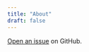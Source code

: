 ```yaml
---
title: "About"
draft: false
---
```


[Open an issue](https://github.com/melaniechen912/flyhistory_page/issues/new) on GitHub.